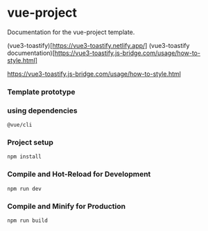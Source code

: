# vue-project

Documentation for the vue-project template.

(vue3-toastify)[https://vue3-toastify.netlify.app/]
(vue3-toastify documentation)[https://vue3-toastify.js-bridge.com/usage/how-to-style.html]

https://vue3-toastify.js-bridge.com/usage/how-to-style.html

### Template prototype 

### using dependencies
```
@vue/cli
```

### Project setup
```
npm install
```

### Compile and Hot-Reload for Development

```
npm run dev
```

### Compile and Minify for Production

```
npm run build
```
